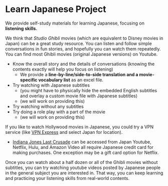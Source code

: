 # Learn Japanese Project

We provide self-study materials for learning Japanese, focusing on **listening skills.**  

We think that *Studio Ghibli* movies (which are equivalent to Disney movies in Japan) can be a great study resource. You can listen and follow simple conversations in fun stories, and hopefully you can watch them repeatedly. You can find most Ghibli movies (original Japanese versions) on Youtube.

- Know the overall story and the details of conversations (knowing the contents exactly will help you focus on listening)
    - We provide a **line-by-line/side-to-side translation and a movie-specific vocabulary list** as an excel file.
- Try watching with Japanese subtitles 
    -  (you might have to physically hide the embedded English subtitles and overlay a custom movie file with Japanese subtitles) 
    - (we will work on providing this)  
- Try watching without any subtitles
- Try doing a role play with a part of the movie 
    - (we will work on providing this)


If you like to watch Hollywood movies in Japanese, you could try a VPN service (like [VPN Express](https://www.expressvpn.com/) and select Japan for location).
- [Indiana Jones Last Crusade](https://www.youtube.com/watch?v=zcrXYiHFlnY) can be accessed from Japan
Youtube, Netflix, Hulu, and Amazon Video all require Japanese credit card for making purchases. One exception may be a gift card option for Netflix.  


Once you can watch about a half dozen or all of the Ghibli movies without subtitles, you can try watching youtube videos posted by Japanese people in the general subject you are interested in. That way, you can keep learning and practicing your listening skills from real-world contents.



 

